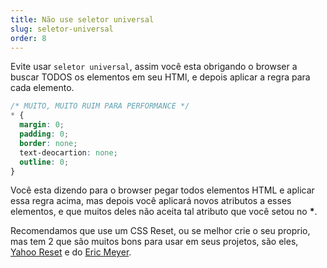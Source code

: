 ```yaml
---
title: Não use seletor universal
slug: seletor-universal
order: 8
---
```


Evite usar `seletor universal`, assim você esta obrigando o browser a buscar TODOS os elementos em seu HTMl, e depois aplicar a regra para cada elemento.

```CSS
/* MUITO, MUITO RUIM PARA PERFORMANCE */
* {
  margin: 0;
  padding: 0;
  border: none;
  text-deocartion: none;
  outline: 0;
}
```

Você esta dizendo para o browser pegar todos elementos HTML e aplicar essa regra acima, mas depois você aplicará novos atributos a esses elementos, e que muitos deles não aceita tal atributo que você setou no <strong>*</strong>.

Recomendamos que use um CSS Reset, ou se melhor crie o seu proprio, mas tem 2 que são muitos bons para usar em seus projetos, são eles, [Yahoo Reset](http://yui.yahooapis.com/2.9.0/build/reset/reset-min.css) e do [Eric Meyer](http://meyerweb.com/eric/tools/css/reset/).